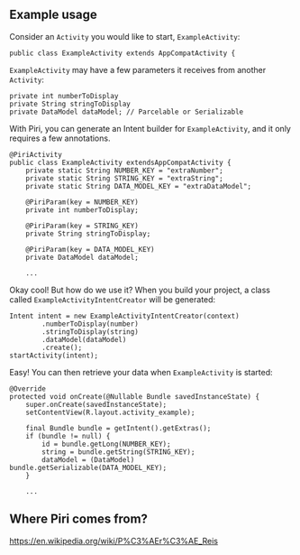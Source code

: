 ## Example usage

Consider an `Activity` you would like to start, `ExampleActivity`:
```
public class ExampleActivity extends AppCompatActivity {
```

`ExampleActivity` may have a few parameters it receives from another `Activity`:
```
private int numberToDisplay
private String stringToDisplay
private DataModel dataModel; // Parcelable or Serializable
```

With Piri, you can generate an Intent builder for `ExampleActivity`, and it only requires a few annotations.
```
@PiriActivity
public class ExampleActivity extendsAppCompatActivity {
    private static String NUMBER_KEY = "extraNumber";
    private static String STRING_KEY = "extraString";
    private static String DATA_MODEL_KEY = "extraDataModel";
    
    @PiriParam(key = NUMBER_KEY)
    private int numberToDisplay;
    
    @PiriParam(key = STRING_KEY)
    private String stringToDisplay;
    
    @PiriParam(key = DATA_MODEL_KEY)
    private DataModel dataModel;
    
    ...
```

Okay cool! But how do we use it?
When you build your project, a class called `ExampleActivityIntentCreator` will be generated:
```
Intent intent = new ExampleActivityIntentCreator(context)
        .numberToDisplay(number)
        .stringToDisplay(string)
        .dataModel(dataModel)
        .create();
startActivity(intent);
```

Easy! You can then retrieve your data when `ExampleActivity` is started:
```
@Override
protected void onCreate(@Nullable Bundle savedInstanceState) {
    super.onCreate(savedInstanceState);
    setContentView(R.layout.activity_example);

    final Bundle bundle = getIntent().getExtras();
    if (bundle != null) {
        id = bundle.getLong(NUMBER_KEY);
        string = bundle.getString(STRING_KEY);
        dataModel = (DataModel) bundle.getSerializable(DATA_MODEL_KEY);
    }
    
    ...
```

## Where Piri comes from?
https://en.wikipedia.org/wiki/P%C3%AEr%C3%AE_Reis
